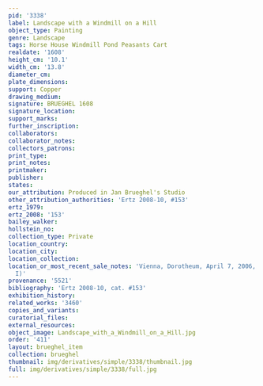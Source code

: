 ```yaml
---
pid: '3338'
label: Landscape with a Windmill on a Hill
object_type: Painting
genre: Landscape
tags: Horse House Windmill Pond Peasants Cart
realdate: '1608'
height_cm: '10.1'
width_cm: '13.8'
diameter_cm: 
plate_dimensions: 
support: Copper
drawing_medium: 
signature: BRUEGHEL 1608
signature_location: 
support_marks: 
further_inscription: 
collaborators: 
collaborator_notes: 
collectors_patrons: 
print_type: 
print_notes: 
printmaker: 
publisher: 
states: 
our_attribution: Produced in Jan Brueghel's Studio
other_attribution_authorities: 'Ertz 2008-10, #153'
ertz_1979: 
ertz_2008: '153'
bailey_walker: 
hollstein_no: 
collection_type: Private
location_country: 
location_city: 
location_collection: 
location_or_most_recent_sale_notes: 'Vienna, Dorotheum, April 7, 2006, #119 (as Jan
  I)'
provenance: '5521'
bibliography: 'Ertz 2008-10, cat. #153'
exhibition_history: 
related_works: '3460'
copies_and_variants: 
curatorial_files: 
external_resources: 
object_image: Landscape_with_a_Windmill_on_a_Hill.jpg
order: '411'
layout: brueghel_item
collection: brueghel
thumbnail: img/derivatives/simple/3338/thumbnail.jpg
full: img/derivatives/simple/3338/full.jpg
---
```

